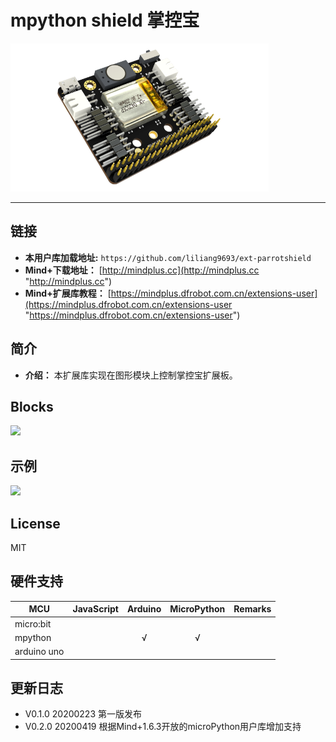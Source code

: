 # mpython shield 掌控宝


![](./arduinoC/_images/featured.png)

---------------------------------------------------------


## 链接
- **本用户库加载地址:** ```https://github.com/liliang9693/ext-parrotshield```
- **Mind+下载地址：** [http://mindplus.cc](http://mindplus.cc "http://mindplus.cc")    
- **Mind+扩展库教程：** [https://mindplus.dfrobot.com.cn/extensions-user](https://mindplus.dfrobot.com.cn/extensions-user "https://mindplus.dfrobot.com.cn/extensions-user")    

## 简介

- **介绍：** 本扩展库实现在图形模块上控制掌控宝扩展板。  

## Blocks

![](./arduinoC/_images/block.png)

## 示例
![](./arduinoC/_images/example.png)



## License

MIT

## 硬件支持

MCU                | JavaScript    | Arduino   | MicroPython    | Remarks
------------------ | :----------: | :----------: | :---------: | -----
micro:bit        |             |              |             | 
mpython        |             |        √      |      √       | 
arduino uno    |             |              |             | 
 

## 更新日志
- V0.1.0  20200223 第一版发布
- V0.2.0  20200419 根据Mind+1.6.3开放的microPython用户库增加支持



